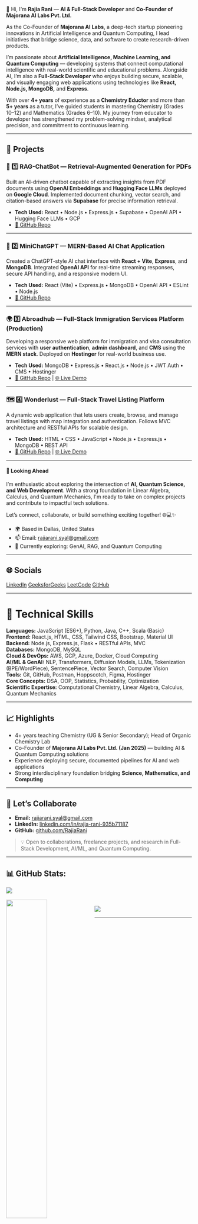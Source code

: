 👋 Hi, I'm <b>Rajia Rani</b> — <b>AI & Full-Stack Developer</b> and <b>Co-Founder of Majorana AI Labs Pvt. Ltd.</b>  
<p>
  As the Co-Founder of <b>Majorana AI Labs</b>, a deep-tech startup pioneering innovations in Artificial Intelligence and Quantum Computing, I lead initiatives that bridge science, data, and software to create research-driven products.  
</p>

<p>
  I’m passionate about <b>Artificial Intelligence, Machine Learning, and Quantum Computing</b> — developing systems that connect computational intelligence with real-world scientific and educational problems.  
  Alongside AI, I’m also a <b>Full-Stack Developer</b> who enjoys building secure, scalable, and visually engaging web applications using technologies like <b>React, Node.js, MongoDB,</b> and <b>Express</b>.
</p>

<p>
  With over <b>4+ years</b> of experience as a <b> Chemistry Eductor </b> and more than <b>5+ years</b> as a tutor, I’ve guided students in mastering Chemistry (Grades 10–12) and Mathematics (Grades 6–10).  
  My journey from educator to developer has strengthened my problem-solving mindset, analytical precision, and commitment to continuous learning.  
</p>

---

<h2>🚀 Projects</h2>

<h3>🧠 1️⃣ RAG-ChatBot — Retrieval-Augmented Generation for PDFs</h3>
<p>
  Built an AI-driven chatbot capable of extracting insights from PDF documents using <b>OpenAI Embeddings</b> and <b>Hugging Face LLMs</b> deployed on <b>Google Cloud</b>.  
  Implemented document chunking, vector search, and citation-based answers via <b>Supabase</b> for precise information retrieval.  
</p>
<ul>
<li><b>Tech Used:</b> React • Node.js • Express.js • Supabase • OpenAI API • Hugging Face LLMs • GCP</li>
<li><a href="https://github.com/RajiaRani/RAG-ChatBot--Based-Information-Retrieval-System-">🔗 GitHub Repo</a></li>
</ul>

---

<h3>🤖 2️⃣ MiniChatGPT — MERN-Based AI Chat Application</h3>
<p>
  Created a ChatGPT-style AI chat interface with <b>React + Vite</b>, <b>Express</b>, and <b>MongoDB</b>.  
  Integrated <b>OpenAI API</b> for real-time streaming responses, secure API handling, and a responsive modern UI.
</p>
<ul>
<li><b>Tech Used:</b> React (Vite) • Express.js • MongoDB • OpenAI API • ESLint • Node.js</li>
<li><a href="https://github.com/RajiaRani/ChatGPT_Mini">🔗 GitHub Repo</a></li>
</ul>

---

<h3>🌍 3️⃣ Abroadhub — Full-Stack Immigration Services Platform (Production)</h3>
<p>
  Developing a responsive web platform for immigration and visa consultation services with <b>user authentication</b>, <b>admin dashboard</b>, and <b>CMS</b> using the <b>MERN stack</b>.  
  Deployed on <b>Hostinger</b> for real-world business use.
</p>
<ul>
<li><b>Tech Used:</b> MongoDB • Express.js • React.js • Node.js • JWT Auth • CMS • Hostinger</li>
<li><a href="https://github.com/RajiaRani/Final-AbroadHub">🔗 GitHub Repo</a> | <a href="https://abroadhub.in/">🌐 Live Demo</a></li>
</ul>

---

<h3>🗺️ 4️⃣ Wonderlust — Full-Stack Travel Listing Platform</h3>
<p>
  A dynamic web application that lets users create, browse, and manage travel listings with map integration and authentication.  
  Follows MVC architecture and RESTful APIs for scalable design.
</p>
<ul>
<li><b>Tech Used:</b> HTML • CSS • JavaScript • Node.js • Express.js • MongoDB • REST API</li>
<li><a href="https://github.com/RajiaRani/MiniWonderLust-Project">🔗 GitHub Repo</a> | <a href="https://miniwonderlust-project.onrender.com/listings">🌐 Live Demo</a></li>
</ul>

---

<h4>💭 Looking Ahead</h4>
<p>
I’m enthusiastic about exploring the intersection of <b>AI, Quantum Science, and Web Development</b>. With a strong foundation in Linear Algebra, Calculus, and Quantum Mechanics, I'm ready to take on complex projects and contribute to impactful tech solutions.
</p>

<p>Let’s connect, collaborate, or build something exciting together! 🌐💻✨</p>
<ul>
  <li>🌍 Based in Dallas, United States</li>
  <li>📫 Email: <a href="mailto:rajiarani.syal@gmail.com">rajiarani.syal@gmail.com</a></li>
  <li>🧠 Currently exploring: GenAI, RAG, and Quantum Computing</li>
</ul>

---

<h2>🌐 Socials</h2>
<a href="https://www.linkedin.com/in/rajia-rani-935b71187/">LinkedIn</a>
<a href="https://www.geeksforgeeks.org/user/rajiaracwmt/">GeeksforGeeks</a>
<a href="https://leetcode.com/progress/">LeetCode</a>
<a href="https://github.com/RajiaRani">GitHub</a>

---

# 🧠 Technical Skills

**Languages:** JavaScript (ES6+), Python, Java, C++, Scala (Basic)  
**Frontend:** React.js, HTML, CSS, Tailwind CSS, Bootstrap, Material UI  
**Backend:** Node.js, Express.js, Flask • RESTful APIs, MVC  
**Databases:** MongoDB, MySQL  
**Cloud & DevOps:** AWS, GCP, Azure, Docker, Cloud Computing  
**AI/ML & GenAI:** NLP, Transformers, Diffusion Models, LLMs, Tokenization (BPE/WordPiece), SentencePiece, Vector Search, Computer Vision  
**Tools:** Git, GitHub, Postman, Hoppscotch, Figma, Hostinger  
**Core Concepts:** DSA, OOP, Statistics, Probability, Optimization  
**Scientific Expertise:** Computational Chemistry, Linear Algebra, Calculus, Quantum Mechanics

---

## 📈 Highlights
- 4+ years teaching Chemistry (UG & Senior Secondary); Head of Organic Chemistry Lab  
- Co-Founder of **Majorana AI Labs Pvt. Ltd. (Jan 2025)** — building AI & Quantum Computing solutions  
- Experience deploying secure, documented pipelines for AI and web applications  
- Strong interdisciplinary foundation bridging **Science, Mathematics, and Computing**

---

## 🤝 Let’s Collaborate
- **Email:** [rajiarani.syal@gmail.com](mailto:rajiarani.syal@gmail.com)  
- **LinkedIn:** [linkedin.com/in/rajia-rani-935b71187](https://www.linkedin.com/in/rajia-rani-935b71187/)  
- **GitHub:** [github.com/RajiaRani](https://github.com/RajiaRani)

> 💡 Open to collaborations, freelance projects, and research in Full-Stack Development, AI/ML, and Quantum Computing.

---

<h2>📊 GitHub Stats:</h2>
<div><img src="https://github-readme-stats.vercel.app/api/top-langs/?username=RajiaRani&theme=dark&hide_border=false&include_all_commits=true&count_private=true&layout=compact"/></div>
</br>
<div><img align="left" width="47%" src="https://github-readme-stats.vercel.app/api?username=RajiaRani&show_icons=true&theme=radical" /></div>
</br>
<div><img src="https://github-readme-streak-stats.herokuapp.com/?user=RajiaRani&theme=dark&hide_border=false" /></div>

---

<!---
RajiaRani/RajiaRani is a ✨ special ✨ repository because its `README.md` appears on your GitHub profile.
You can click the Preview link to take a look at your changes.
--->
